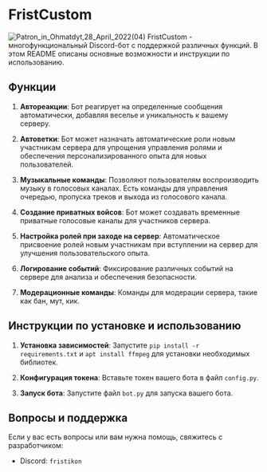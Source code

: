 # FristCustom
![Patron_in_Ohmatdyt,_28_April_2022_(04)](https://github.com/Frist6361/FristCustom/assets/105719076/1d1602e6-0dcd-494c-9c05-ac52202f56df)
FristCustom - многофункциональный Discord-бот с поддержкой различных функций. В этом README описаны основные возможности и инструкции по использованию.

## Функции


1. **Автореакции**: Бот реагирует на определенные сообщения автоматически, добавляя веселье и уникальность к вашему серверу.

2. **Автоветки**: Бот может назначать автоматические роли новым участникам сервера для упрощения управления ролями и обеспечения персонализированного опыта для новых пользователей.

3. **Музыкальные команды**: Позволяют пользователям воспроизводить музыку в голосовых каналах. Есть команды для управления очередью, пропуска треков и выхода из голосового канала.

4. **Создание приватных войсов**: Бот может создавать временные приватные голосовые каналы для участников сервера.

5. **Настройка ролей при заходе на сервер**: Автоматическое присвоение ролей новым участникам при вступлении на сервер для улучшения пользовательского опыта.

6. **Логирование событий**: Фиксирование различных событий на сервере для анализа и обеспечения безопасности.

7. **Модерационные команды**: Команды для модерации сервера, такие как бан, мут, кик.

## Инструкции по установке и использованию

1. **Установка зависимостей**: Запустите `pip install -r requirements.txt` и `apt install ffmpeg` для установки необходимых библиотек.

2. **Конфигурация токена**: Вставьте токен вашего бота в файл `config.py`.

3. **Запуск бота**: Запустите файл `bot.py` для запуска вашего бота.



## Вопросы и поддержка

Если у вас есть вопросы или вам нужна помощь, свяжитесь с разработчиком:

- Discord: `fristikon`




